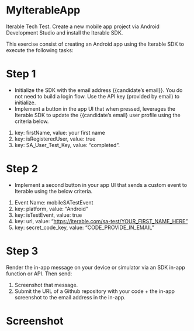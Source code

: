 # MyIterableApp
Iterable Tech Test.
Create a new mobile app project via Android Development Studio and install the Iterable SDK.

This exercise consist of creating an Android app using the Iterable SDK to execute the following tasks:

# Step 1
- Initialize the SDK with the email address {{candidate’s email}}. You do not need to build a login flow. Use the API key (provided by email) to initialize.
- Implement a button in the app UI that when pressed, leverages the Iterable SDK to update the {{candidate’s email} user profile using the criteria below.

1. key: firstName, value: your first name
2. key: isRegisteredUser, value: true
3. key: SA_User_Test_Key, value: “completed”.

# Step 2
- Implement a second button in your app UI that sends a custom event to Iterable using the below criteria.

1. Event Name: mobileSATestEvent
2. key: platform, value: “Android”
3. key: isTestEvent, value: true
4. key: url, value: “https://iterable.com/sa-test/YOUR_FIRST_NAME_HERE”
5. key: secret_code_key, value: “CODE_PROVIDE_IN_EMAIL”

# Step 3
Render the in-app message on your device or simulator via an SDK in-app function or API. Then send:
1) Screenshot that message.
2) Submit the URL of a Github repository with your code + the in-app screenshot to the email address in the in-app.

# Screenshot

